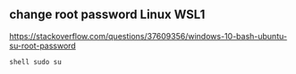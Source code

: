 ## change root password Linux WSL1

https://stackoverflow.com/questions/37609356/windows-10-bash-ubuntu-su-root-password

``shell
sudo su
``
